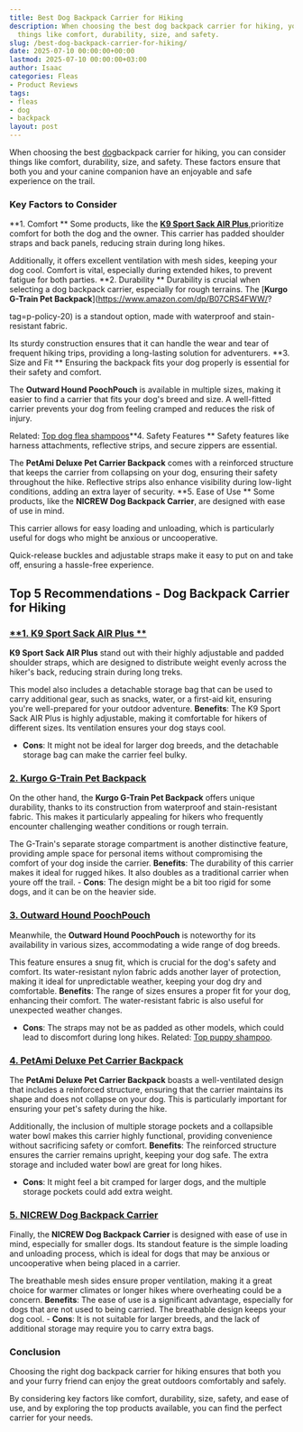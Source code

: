 ```yaml
---
title: Best Dog Backpack Carrier for Hiking
description: When choosing the best dog backpack carrier for hiking, you can consider
  things like comfort, durability, size, and safety.
slug: /best-dog-backpack-carrier-for-hiking/
date: 2025-07-10 00:00:00+00:00
lastmod: 2025-07-10 00:00:00+03:00
author: Isaac
categories: Fleas
- Product Reviews
tags:
- fleas
- dog
- backpack
layout: post
---
```

When choosing the best [dog](https://pestpolicy.com/best-dog-beds/)backpack carrier for hiking, you can consider things like comfort, durability, size, and safety. These factors ensure that both you and your canine companion have an enjoyable and safe experience on the trail.

###  Key Factors to Consider

**1. Comfort ** Some products, like the [**K9 Sport Sack AIR Plus**](https://www.amazon.com/dp/B0CSG5YRZF/?tag=p-policy-20),prioritize comfort for both the dog and the owner. This carrier has padded shoulder straps and back panels, reducing strain during long hikes.

Additionally, it offers excellent ventilation with mesh sides, keeping your dog cool. Comfort is vital, especially during extended hikes, to prevent fatigue for both parties. **2. Durability ** Durability is crucial when selecting a dog backpack carrier, especially for rough terrains. The [**Kurgo G-Train Pet Backpack**](https://www.amazon.com/dp/B07CRS4FWW/?

tag=p-policy-20) is a standout option, made with waterproof and stain-resistant fabric.

Its sturdy construction ensures that it can handle the wear and tear of frequent hiking trips, providing a long-lasting solution for adventurers. **3. Size and Fit ** Ensuring the backpack fits your dog properly is essential for their safety and comfort.

The **Outward Hound PoochPouch** is available in multiple sizes, making it easier to find a carrier that fits your dog's breed and size. A well-fitted carrier prevents your dog from feeling cramped and reduces the risk of injury.

Related: [Top dog flea shampoos](https://pestpolicy.com/best-flea-shampoo-for-dogs/)**4. Safety Features ** Safety features like harness attachments, reflective strips, and secure zippers are essential.

The **PetAmi Deluxe Pet Carrier Backpack** comes with a reinforced structure that keeps the carrier from collapsing on your dog, ensuring their safety throughout the hike. Reflective strips also enhance visibility during low-light conditions, adding an extra layer of security. **5. Ease of Use ** Some products, like the **NICREW Dog Backpack Carrier**, are designed with ease of use in mind.

This carrier allows for easy loading and unloading, which is particularly useful for dogs who might be anxious or uncooperative.

Quick-release buckles and adjustable straps make it easy to put on and take off, ensuring a hassle-free experience.

##  Top 5 Recommendations - Dog Backpack Carrier for Hiking

###  [**1. K9 Sport Sack AIR Plus **](https://www.amazon.com/dp/B0CSG5YRZF/?tag=p-policy-20)

**K9 Sport Sack AIR Plus** stand out with their highly adjustable and padded shoulder straps, which are designed to distribute weight evenly across the hiker's back, reducing strain during long treks.

This model also includes a detachable storage bag that can be used to carry additional gear, such as snacks, water, or a first-aid kit, ensuring you're well-prepared for your outdoor adventure. **Benefits**: The K9 Sport Sack AIR Plus is highly adjustable, making it comfortable for hikers of different sizes. Its ventilation ensures your dog stays cool.

- **Cons**: It might not be ideal for larger dog breeds, and the detachable storage bag can make the carrier feel bulky.

###  [**2. Kurgo G-Train Pet Backpack**](https://www.amazon.com/dp/B07CRS4FWW/?tag=p-policy-20)

On the other hand, the **Kurgo G-Train Pet Backpack** offers unique durability, thanks to its construction from waterproof and stain-resistant fabric. This makes it particularly appealing for hikers who frequently encounter challenging weather conditions or rough terrain.

The G-Train's separate storage compartment is another distinctive feature, providing ample space for personal items without compromising the comfort of your dog inside the carrier. **Benefits**: The durability of this carrier makes it ideal for rugged hikes. It also doubles as a traditional carrier when youre off the trail. - **Cons**: The design might be a bit too rigid for some dogs, and it can be on the heavier side.

###  [**3. Outward Hound PoochPouch**](https://www.amazon.com/dp/B0081XII9S/?tag=p-policy-20)

Meanwhile, the **Outward Hound PoochPouch** is noteworthy for its availability in various sizes, accommodating a wide range of dog breeds.

This feature ensures a snug fit, which is crucial for the dog's safety and comfort. Its water-resistant nylon fabric adds another layer of protection, making it ideal for unpredictable weather, keeping your dog dry and comfortable. **Benefits**: The range of sizes ensures a proper fit for your dog, enhancing their comfort. The water-resistant fabric is also useful for unexpected weather changes.

- **Cons**: The straps may not be as padded as other models, which could lead to discomfort during long hikes. Related: [Top puppy shampoo](https://pestpolicy.com/best-puppy-shampoo-for-fleas/).

###  [**4. PetAmi Deluxe Pet Carrier Backpack**](https://www.amazon.com/dp/B07B62YX1V/?tag=p-policy-20)

The **PetAmi Deluxe Pet Carrier Backpack** boasts a well-ventilated design that includes a reinforced structure, ensuring that the carrier maintains its shape and does not collapse on your dog. This is particularly important for ensuring your pet's safety during the hike.

Additionally, the inclusion of multiple storage pockets and a collapsible water bowl makes this carrier highly functional, providing convenience without sacrificing safety or comfort. **Benefits**: The reinforced structure ensures the carrier remains upright, keeping your dog safe. The extra storage and included water bowl are great for long hikes.

- **Cons**: It might feel a bit cramped for larger dogs, and the multiple storage pockets could add extra weight.

###  [**5. NICREW Dog Backpack Carrier**](https://www.amazon.com/dp/B01E3INMFE/?tag=p-policy-20)

Finally, the **NICREW Dog Backpack Carrier** is designed with ease of use in mind, especially for smaller dogs. Its standout feature is the simple loading and unloading process, which is ideal for dogs that may be anxious or uncooperative when being placed in a carrier.

The breathable mesh sides ensure proper ventilation, making it a great choice for warmer climates or longer hikes where overheating could be a concern. **Benefits**: The ease of use is a significant advantage, especially for dogs that are not used to being carried. The breathable design keeps your dog cool. - **Cons**: It is not suitable for larger breeds, and the lack of additional storage may require you to carry extra bags.

###  Conclusion

Choosing the right dog backpack carrier for hiking ensures that both you and your furry friend can enjoy the great outdoors comfortably and safely.

By considering key factors like comfort, durability, size, safety, and ease of use, and by exploring the top products available, you can find the perfect carrier for your needs.